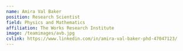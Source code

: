 ```yaml
---
name: Amira Val Baker
position: Research Scientist
field: Physics and Mathematics
affiliation: The Works Research Institute
image: /teamimages/avb.jpg
cvlink: https://www.linkedin.com/in/amira-val-baker-phd-47047123/
---
```




